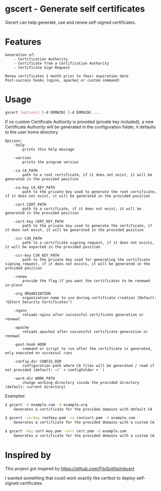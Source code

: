 # gscert - Generate self certificates
Gscert can help generate, use and renew self-signed certificates.

# Features
```
Generation of:
    - Certification Authority
    - Certificate from a Certification Authority
    - Certificate Sign Request

Renew certificates 1 month prior to their expiration date
Post-success hooks (nginx, apache2 or custom command)
```

# Usage

```sh
gscert [options] [-d DOMAIN] [-d DOMAIN] ...
```

If no custom Certificate Authority is provided (private key included), a new Certificate Authority will be generated in the configuration folder, it defaults to the user home directory

```
Options:
	-help
		prints this help message

	-version
		prints the program version

	-ca CA_PATH
		path to a root certificate, if it does not exist, it will be generated in the provided position

	-ca-key CA_KEY_PATH
		path to the private key used to generate the root certificate, if it does not exist, it will be generated in the provided position

	-cert CERT_PATH
		path to a certificate, if it does not exist, it will be generated in the provided position

	-cert-key CERT_KEY_PATH
		path to the private key used to generate the certificate, if it does not exist, it will be generated in the provided position

	-csr CSR_PATH
		path to a certificate signing request, if it does not exists, it will be exported in the provided position

	-csr-key CSR_KEY_PATH
		path to the private key used for generating the certificate signing request, if it does not exists, it will be generated in the provided position

	-renew
		provide the flag if you want the certificates to be renewed in-place

	-org ORGANIZATION
		organization name to use during certificate creation (Default: "GSCert Security Certificates")

	-nginx
		reloads nginx after successful certificate generation or renewal

	-apache
		reloads apache2 after successful certificate generation or renewal

	-post-hook HOOK
		command or script to run after the certificate is generated, only executed on successul runs

	-config-dir CONFIG_DIR
		configuration path where CA files will be generated / read if not provided (default: ~/` + configFolder + `)

	-work-dir WORK_PATH
		change working directory inside the provided directory (default: current directory)
```

Examples:

```sh
$ gscert -d example.com -d example.org
    Generates a certificate for the provided domains with default CA

$ gscert -ca-key rootkey.pem -ca rootcert.pem -d example.com
    Generates a certificate for the provided domains with a custom CA

$ gscert -key cert-key.pem -cert cert.pem -d example.com
    Generates a certificate for the provided domains with a custom CA
```

# Inspired by

This project got inspired by https://github.com/FiloSottile/mkcert

I wanted something that could work exactly like certbot to deploy self-signed certificates